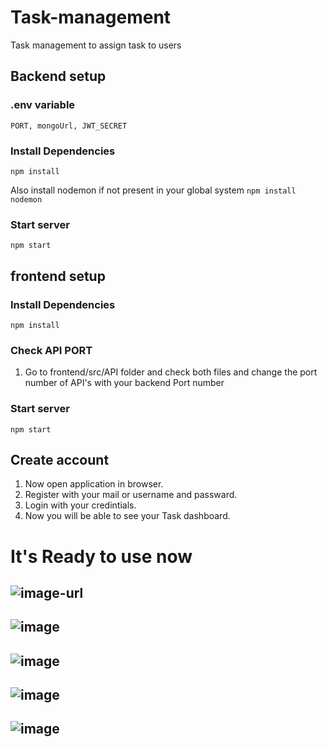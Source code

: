 # Task-management
Task management to assign task to users

## Backend setup

### .env variable 
 ```
 PORT, mongoUrl, JWT_SECRET
 ```

### Install Dependencies
```
npm install 
```
Also install nodemon if not present in your global system `npm install nodemon`

### Start server
```
npm start
```

## frontend setup

### Install Dependencies
```
npm install 
```
### Check API PORT
1. Go to frontend/src/API folder and check both files and change the port number of API's with your backend Port number

### Start server
```
npm start
```
## Create account
1. Now open application in browser.
2. Register with your mail or username and passward.
3. Login with your credintials.
4. Now you will be able to see your Task dashboard.
# It's Ready to use now

![image-url](https://github.com/Aditi19999/Task-management/blob/main/frontend/public/img/Screenshot%202024-05-18%20033209.png)
---
![image](https://github.com/Aditi19999/Task-management/blob/main/frontend/public/img/Screenshot%202024-05-18%20033243.png)
---
![image](https://github.com/Aditi19999/Task-management/blob/main/frontend/public/img/Screenshot%202024-05-18%20033412.png)
---
![image](https://github.com/Aditi19999/Task-management/blob/main/frontend/public/img/Screenshot%202024-05-18%20033428.png)
---
![image](https://github.com/Aditi19999/Task-management/blob/main/frontend/public/img/Screenshot%202024-05-18%20033504.png)
---


